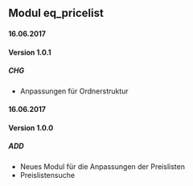 ## Modul eq_pricelist


#### 16.06.2017
#### Version 1.0.1
##### CHG
- Anpassungen für Ordnerstruktur


#### 16.06.2017
#### Version 1.0.0
##### ADD
- Neues Modul für die Anpassungen der Preislisten
- Preislistensuche

